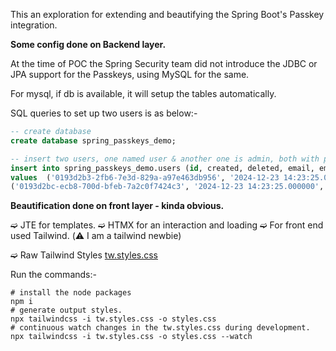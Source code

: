 This an exploration for extending and beautifying the Spring Boot's Passkey integration.

**Some config done on Backend layer.**

At the time of POC the Spring Security team did not introduce the JDBC or JPA support for the Passkeys, using MySQL for the same.

For mysql, if db is available, it will setup the tables automatically.

SQL queries to set up two users is as below:-

```sql
-- create database
create database spring_passkeys_demo;

-- insert two users, one named user & another one is admin, both with password = test
insert into spring_passkeys_demo.users (id, created, deleted, email, email_verified, enabled, first_name, last_login, last_name, middle_name, modified, password, phone, username)
values  ('0193d2b3-2fb6-7e3d-829a-a97e463db956', '2024-12-23 14:23:25.000000', 0, null, 0, 1, null, '2024-12-23 14:24:02.000000', null, null, '2024-12-23 14:24:07.000000', '$2a$10$GC9kHwD3PvHrtcSBA7TAPe8j92nGFJmQKW5IKxe6bBEf8ouZjuS2u', null, 'user'),
('0193d2bc-ecb8-700d-bfeb-7a2c0f7424c3', '2024-12-23 14:23:25.000000', 0, null, 0, 1, null, '2024-12-23 14:24:02.000000', null, null, '2024-12-23 14:24:07.000000', '$2a$10$GC9kHwD3PvHrtcSBA7TAPe8j92nGFJmQKW5IKxe6bBEf8ouZjuS2u', null, 'admin');
```


**Beautification done on front layer - kinda obvious.**

➫ JTE for templates.
➫ HTMX for an interaction and loading
➫ For front end used Tailwind. (⚠️ I am a tailwind newbie)

➫ Raw Tailwind Styles [tw.styles.css](src/main/resources/static/css/tw.styles.css)

Run the commands:-

```shell
# install the node packages
npm i
# generate output styles.
npx tailwindcss -i tw.styles.css -o styles.css
# continuous watch changes in the tw.styles.css during development. 
npx tailwindcss -i tw.styles.css -o styles.css --watch
```

